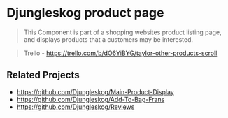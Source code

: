 # Djungleskog product page

> This Component is part of a shopping websites product listing page, and displays products that a customers may be interested.

> Trello - https://trello.com/b/dO6YiBYG/taylor-other-products-scroll

## Related Projects

  - https://github.com/Djungleskog/Main-Product-Display
  - https://github.com/Djungleskog/Add-To-Bag-Frans
  - https://github.com/Djungleskog/Reviews


